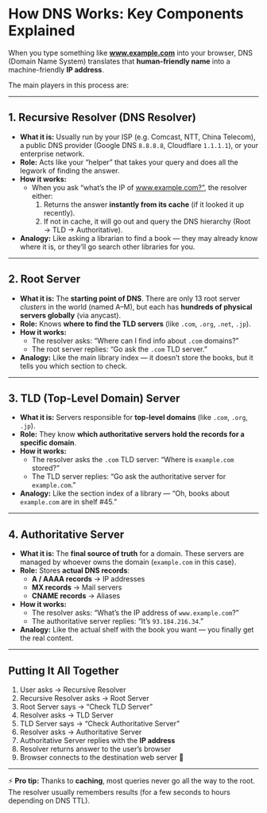 # How DNS Works: Key Components Explained

When you type something like **www.example.com** into your browser, DNS (Domain Name System) translates that **human-friendly name** into a machine-friendly **IP address**.  

The main players in this process are:

---

## 1. Recursive Resolver (DNS Resolver)
- **What it is:** Usually run by your ISP (e.g. Comcast, NTT, China Telecom), a public DNS provider (Google DNS `8.8.8.8`, Cloudflare `1.1.1.1`), or your enterprise network.  
- **Role:** Acts like your “helper” that takes your query and does all the legwork of finding the answer.  
- **How it works:**  
  - When you ask “what’s the IP of www.example.com?”, the resolver either:
    1. Returns the answer **instantly from its cache** (if it looked it up recently).  
    2. If not in cache, it will go out and query the DNS hierarchy (Root → TLD → Authoritative).  
- **Analogy:** Like asking a librarian to find a book — they may already know where it is, or they’ll go search other libraries for you.  

---

## 2. Root Server
- **What it is:** The **starting point of DNS**. There are only 13 root server *clusters* in the world (named A–M), but each has **hundreds of physical servers globally** (via anycast).  
- **Role:** Knows **where to find the TLD servers** (like `.com`, `.org`, `.net`, `.jp`).  
- **How it works:**  
  - The resolver asks: “Where can I find info about `.com` domains?”  
  - The root server replies: “Go ask the `.com` TLD server.”  
- **Analogy:** Like the main library index — it doesn’t store the books, but it tells you which section to check.  

---

## 3. TLD (Top-Level Domain) Server
- **What it is:** Servers responsible for **top-level domains** (like `.com`, `.org`, `.jp`).  
- **Role:** They know **which authoritative servers hold the records for a specific domain**.  
- **How it works:**  
  - The resolver asks the `.com` TLD server: “Where is `example.com` stored?”  
  - The TLD server replies: “Go ask the authoritative server for `example.com`.”  
- **Analogy:** Like the section index of a library — “Oh, books about `example.com` are in shelf #45.”  

---

## 4. Authoritative Server
- **What it is:** The **final source of truth** for a domain. These servers are managed by whoever owns the domain (`example.com` in this case).  
- **Role:** Stores **actual DNS records**:
  - **A / AAAA records** → IP addresses  
  - **MX records** → Mail servers  
  - **CNAME records** → Aliases  
- **How it works:**  
  - The resolver asks: “What’s the IP address of `www.example.com`?”  
  - The authoritative server replies: “It’s `93.184.216.34`.”  
- **Analogy:** Like the actual shelf with the book you want — you finally get the real content.  

---

## Putting It All Together
1. User asks → Recursive Resolver  
2. Recursive Resolver asks → Root Server  
3. Root Server says → “Check TLD Server”  
4. Resolver asks → TLD Server  
5. TLD Server says → “Check Authoritative Server”  
6. Resolver asks → Authoritative Server  
7. Authoritative Server replies with the **IP address**  
8. Resolver returns answer to the user’s browser  
9. Browser connects to the destination web server 🎉  

---

⚡ **Pro tip:** Thanks to **caching**, most queries never go all the way to the root. The resolver usually remembers results (for a few seconds to hours depending on DNS TTL).